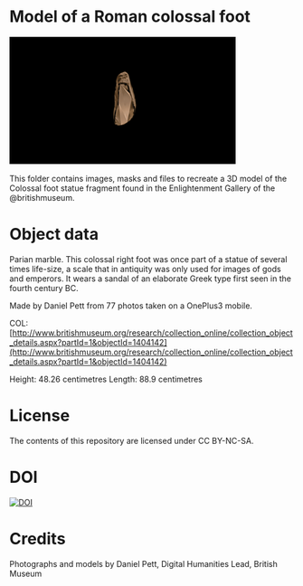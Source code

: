 # Model of a Roman colossal foot
![Rotating gif of foot](https://raw.githubusercontent.com/BritishMuseumDH/colossalFoot/master/colossalFoot.gif "Rotating gif")

This folder contains images, masks and files to recreate a 3D model of the Colossal foot statue fragment found in the Enlightenment Gallery of the @britishmuseum.

# Object data

Parian marble. This colossal right foot was once part of a statue of several times life-size, a scale that in antiquity was only used for images of gods and emperors. It wears a sandal of an elaborate Greek type first seen in the fourth century BC.

Made by Daniel Pett from 77 photos taken on a OnePlus3 mobile.

COL: [http://www.britishmuseum.org/research/collection_online/collection_object_details.aspx?partId=1&objectId=1404142](http://www.britishmuseum.org/research/collection_online/collection_object_details.aspx?partId=1&objectId=1404142)

Height: 48.26 centimetres Length: 88.9 centimetres

# License
The contents of this repository are licensed under CC BY-NC-SA. 

# DOI

[![DOI](https://zenodo.org/badge/74358528.svg)](https://zenodo.org/badge/latestdoi/74358528)

# Credits

Photographs and models by Daniel Pett, Digital Humanities Lead, British Museum
